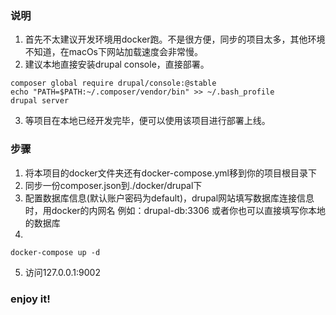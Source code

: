 ### 说明
1. 首先不太建议开发环境用docker跑。不是很方便，同步的项目太多，其他环境不知道，在macOs下网站加载速度会非常慢。
2. 建议本地直接安装drupal console，直接部署。
```
composer global require drupal/console:@stable
echo "PATH=$PATH:~/.composer/vendor/bin" >> ~/.bash_profile
drupal server
```
3. 等项目在本地已经开发完毕，便可以使用该项目进行部署上线。
### 步骤

1. 将本项目的docker文件夹还有docker-compose.yml移到你的项目根目录下
2. 同步一份composer.json到./docker/drupal下
3. 配置数据库信息(默认账户密码为default)，drupal网站填写数据库连接信息时，用docker的内网名
例如：drupal-db:3306
或者你也可以直接填写你本地的数据库
4. 
```
docker-compose up -d
```
5. 访问127.0.0.1:9002         
### enjoy it!
